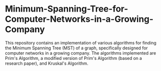 # Minimum-Spanning-Tree-for-Computer-Networks-in-a-Growing-Company
This repository contains an implementation of various algorithms for finding the Minimum Spanning Tree (MST) of a graph, specifically designed for computer networks in a growing company. The algorithms implemented are Prim's Algorithm, a modified version of Prim's Algorithm (based on a research paper), and Kruskal's Algorithm.
